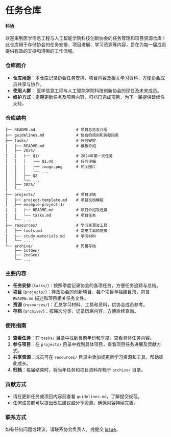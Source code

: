 # 任务仓库

#### 科协 

欢迎来到医学信息工程与人工智能学院科技创新协会的任务管理和项目资源仓库！此仓库用于存储协会的任务安排、项目进展、学习资源等内容，旨在为每一届成员提供有效的支持和清晰的工作流程。

### 仓库简介
- **仓库用途**：本仓库记录协会任务安排、项目内容及相关学习资料，方便协会成员共享与协作。
- **使用人群**：
医学信息工程与人工智能学院科技创新协会的现任及未来成员。
- **维护方式**：定期更新任务及项目内容，归档已完成项目，为下一届提供延续性支持。

### 仓库结构
```plaintext
├── README.md                  # 项目总览及介绍
├── guidelines.md              # 协会的规则和贡献指南
├── tasks/                     # 任务安排
│   ├── README.md              # 模板介绍
│   ├── 2024/
│   │   ├── Q1/                # 2024年第一次任务
│   │   │   ├── Q1.md          # 任务详细   
│   │   │   ├── image.png      # 相关图片
│   │   │   └── ...        
│   │   ├── Q2
│   │   └── ...
│   ├── 2025/
│   └── ...
├── projects/                  # 项目详情
│   ├── project-template.md    # 项目文档模板
│   ├── example-project-1/     
│   │   ├── README.md          # 项目介绍及进展
│   │   └── tasks.md           # 项目任务
│   └── ...
├── resources/                 # 学习资源及工具
│   ├── tools.md               # 常用工具和链接
│   ├── study-materials.md     # 学习材料
│   └── ...
└── archive/                   # 历届存档
    ├── 1stGen/
    ├── 2ndGen/
    └── ...
```
### 主要内容
- **任务安排** (`tasks/`)：按照季度记录协会的各项任务，方便任务追踪与总结。
- **项目** (`projects/`)：存放协会的创新项目，每个项目单独建目录，包含 `README.md` 描述和项目相关任务文件。
- **资源** (`resources/`)：汇总学习材料、工具和资料，供协会成员参考。
- **存档** (`archive/`)：按届次分类，记录历届内容，方便后续查询。

### 使用指南
1. **查看任务**：在 `tasks/` 目录中找到当前年份和季度，查看具体任务内容。
2. **参与项目**：在 `projects/` 目录中找到具体项目，查看项目任务进展及贡献方式。
3. **共享资源**：成员可在 `resources/` 目录中添加或更新学习资源和工具，帮助彼此成长。
4. **归档**：每届结束时，将当年任务和项目资料存档于 `archive/` 目录。

### 贡献方式
- 请在更新任务或项目内容前查看 `guidelines.md`，了解提交规范。
- 任何成员都可以提出改进建议或分享资源，确保内容持续完善。

### 联系方式
如有任何问题或建议，请联系协会负责人，或提交 [issue](https://github.com/huasiyue/MedAI-Innovation-Hub/issues)。
